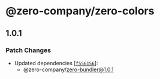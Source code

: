 # @zero-company/zero-colors

## 1.0.1

### Patch Changes

- Updated dependencies [[`f556156`](https://github.com/zero-company/zero-community/commit/f55615618389ab959a4582894f1e3f06e4802f02)]:
  - @zero-company/zero-bundler@1.0.1
